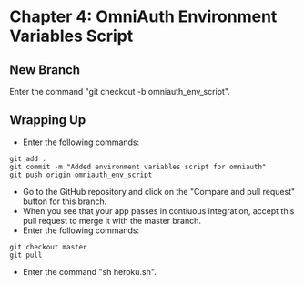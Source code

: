 # Chapter 4: OmniAuth Environment Variables Script

## New Branch
Enter the command "git checkout -b omniauth_env_script".

## Wrapping Up
* Enter the following commands:
```
git add .
git commit -m "Added environment variables script for omniauth"
git push origin omniauth_env_script
```
* Go to the GitHub repository and click on the "Compare and pull request" button for this branch.
* When you see that your app passes in contiuous integration, accept this pull request to merge it with the master branch.
* Enter the following commands:
```
git checkout master
git pull
```
* Enter the command "sh heroku.sh".

